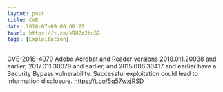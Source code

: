 ```yaml
---
layout: post
title: CVE
date: 2018-07-09 00:00:22
tourl: https://t.co/k9HZz2bu5G
tags: [Exploitation]
---
```

CVE-2018-4979 Adobe Acrobat and Reader versions 2018.011.20038 and earlier, 2017.011.30079 and earlier, and 2015.006.30417 and earlier have a Security Bypass vulnerability. Successful exploitation could lead to information disclosure.  https://t.co/5q57wxjRSD
